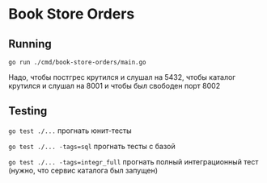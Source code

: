 # Book Store Orders

## Running

`go run ./cmd/book-store-orders/main.go`

Надо, чтобы постгрес крутился и слушал на 5432, чтобы каталог крутился и слушал на 8001 и чтобы был свободен порт 8002

## Testing

`go test ./...` прогнать юнит-тесты

`go test ./... -tags=sql` прогнать тесты с базой

`go test ./... -tags=integr_full` прогнать полный интеграционный тест (нужно, что сервис каталога был запущен)
